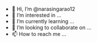 - 👋 Hi, I’m @narasingarao12
- 👀 I’m interested in ...
- 🌱 I’m currently learning ...
- 💞️ I’m looking to collaborate on ...
- 📫 How to reach me ...

<!---
narasingarao12/narasingarao12 is a ✨ special ✨ repository because its `README.md` (this file) appears on your GitHub profile.
You can click the Preview link to take a look at your changes.
narasing
rao
